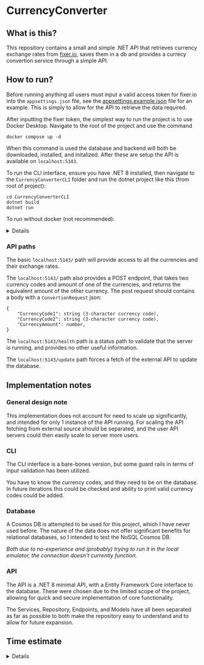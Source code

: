 # CurrencyConverter

## What is this?

This repository contains a small and simple .NET API that retrieves currency exchange rates from [fixer.io](https://fixer.io), saves them in a db and provides a currecy convertion service through a simple API. 

## How to run?

Before running anything all users must input a valid access token for fixer.io into the `appsettings.json` file, see the [appsettings.example.json](./CurrencyConverterAPI/appsettings.example.json) file for an example. 
This is simply to allow for the API to retrieve the data required. 


After inputting the fixer token, the simplest way to run the project is to use Docker Desktop. Navigate to the root of the project and use the command 
```
docker compose up -d
```

When this command is used the database and backend will both be downloaded, installed, and initalized. After these are setup the API is available on `localhost:5143`.

To run the CLI interface, ensure you have .NET 8 installed, then navigate to the `CurrencyConverterCLI` folder and run the dotnet project like this (from root of project): 
```
cd CurrencyConverterCLI
dotnet build
dotnet run
```

To run without docker (not recommended):
<details>

If you wish to run the project without docker, it is possible but would require some modification of code. 

In the `CurrencyConverterAPI` folder you would need to changes the connection string contains in the `Program.cs` file, that by default is 
```
builder.Services.AddDbContext<DataContext>
    (
        opt => opt.UseCosmos("https://localhost:8081", "C2y6yDjf5/R+ob0N8A7Cgv30VRDJIWEHLM+4QDU5DE2nQ9nDuVTqobD4b8mGGyPMbIZnqyMsEcaGQy67XIw/Jw==", databaseName: "CosmosDb")
    );
```

Change the host and the access token.

After that you can then simply run the API on its own using the commands (from root)
```
cd CurrencyConverterAPI
dotnet build
dotnet run
```

The API would then be available on `localhost:5143`.
</details>

### API paths

The basic `localhost:5143/` path will provide access to all the currencies and their exchange rates. 

The `localhost:5143/` path also provides a POST endpoint, that takes two currency codes and amount of one of the currencies, and returns the equivalent amount of the other currency.
The post request should contains a body with a `ConvertionRequest` json:
```
{
    "CurrencyCode1": string (3-character currency code),
    "CurrencyCode2": string (3-character currency code),
    "CurrencyAmount": number,
}
```

The `localhost:5143/health` path is a status path to validate that the server is running, and provides no other useful information.

The `localhost:5143/update` path forces a fetch of the external API to update the database. 




## Implementation notes

### General design note

This implementation does not account for need to scale up significantly, and intended for only 1 instance of the API running. 
For scaling the API fetching from external source should be separated, and the user API servers could then easily scale to server more users. 


### CLI

The CLI interface is a bare-bones version, but some guard rails in terms of input validation has been utilized.

You have to know the currency codes, and they need to be on the database. In future iterations this could be checked and ability to print valid currency codes could be added.

### Database

A Cosmos DB is attempted to be used for this project, which I have never used before. The nature of the data does not offer significant benefits for relational databases, so I intended to test the NoSQL Cosmos DB.

*Both due to no-experience and (probably) trying to run it in the local emulator, the connection doesn't currently function.* 

### API

The API is a .NET 8 minimal API, with a Entity Framework Core interface to the database. These were chosen due to the limited scope of the project, allowing for quick and secure implementation of core functionality. 

The Services, Repository, Endpoints, and Models have all been separated as far as possible to both make the repository easy to understand and to allow for future expansion. 


## Time estimate

<details>


| Topic     | Estimated time| 
| -         | -         |
| Database  | 2h 30min  | 
| CLI*      | 1h        | 
| Docker    | 40min     | 
| Data processing | 40min|
| Documentation | 20min | 
| Total     |  5h 10min | 

</details>